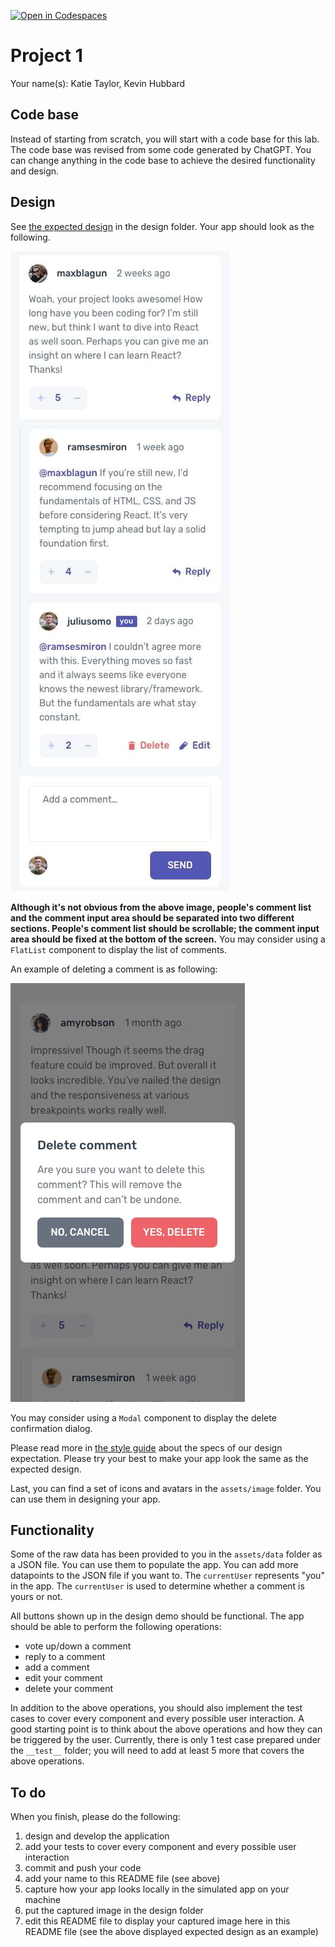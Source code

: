 [![Open in Codespaces](https://classroom.github.com/assets/launch-codespace-7f7980b617ed060a017424585567c406b6ee15c891e84e1186181d67ecf80aa0.svg)](https://classroom.github.com/open-in-codespaces?assignment_repo_id=10818563)
# Project 1

Your name(s): Katie Taylor, Kevin Hubbard

## Code base

Instead of starting from scratch, you will start with a code base for this lab. The code base was revised from some code generated by ChatGPT. You can change anything in the code base to achieve the desired functionality and design. 

## Design

See [the expected design](./design/mobile-design.jpg) in the design folder. Your app should look as the following.

![design](./design/mobile-design.jpg)

**Although it's not obvious from the above image, people's comment list and the comment input area should be separated into two different sections. People's comment list should be scrollable; the comment input area should be fixed at the bottom of the screen.** You may consider using a `FlatList` component to display the list of comments.

An example of deleting a comment is as following:

![design2](./design/mobile-modal.jpg)

You may consider using a `Modal` component to display the delete confirmation dialog.

Please read more in [the style guide](./style-guide.md) about the specs of our design expectation. Please try your best to make your app look the same as the expected design. 

Last, you can find a set of icons and avatars in the `assets/image` folder. You can use them in designing your app.

## Functionality

Some of the raw data has been provided to you in the `assets/data` folder as a JSON file. You can use them to populate the app. You can add more datapoints to the JSON file if you want to. The `currentUser` represents "you" in the app. The `currentUser` is used to determine whether a comment is yours or not.

All buttons shown up in the design demo should be functional. The app should be able to perform the following operations:

* vote up/down a comment
* reply to a comment
* add a comment
* edit your comment
* delete your comment

In addition to the above operations, you should also implement the test cases to cover every component and every possible user interaction. A good starting point is to think about the above operations and how they can be triggered by the user. Currently, there is only 1 test case prepared under the `__test__` folder; you will need to add at least 5 more that covers the above operations.

## To do

When you finish, please do the following:

1. design and develop the application
1. add your tests to cover every component and every possible user interaction
1. commit and push your code
2. add your name to this README file (see above)
3. capture how your app looks locally in the simulated app on your machine
4. put the captured image in the design folder
5. edit this README file to display your captured image here in this README file (see the above displayed expected design as an example)